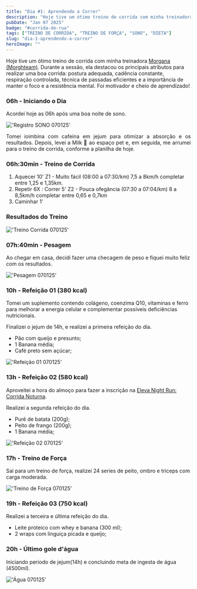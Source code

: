 ```yaml
---
title: "Dia #1: Aprendendo a Correr"
description: "Hoje tive um ótimo treino de corrida com minha treinadora Morgana (Morgana Assessoria Esportiva). Durante a sessão, ela destacou os principais atributos para realizar uma boa corrida: postura adequada, cadência constante, respiração controlada, técnica de passadas eficientes e a importância de manter o foco e a resistência mental. Foi motivador e cheio de aprendizado!"
pubDate: "Jan 07 2025"
badge: "#corrida-de-rua"
tags: ["TREINO DE CORRIDA", "TREINO DE FORÇA", "SONO", "DIETA"]
slug: "dia-1-aprendendo-a-correr"
heroImage: ""
---
```


Hoje tive um ótimo treino de corrida com minha treinadora [Morgana](https://www.instagram.com/morgana_personal/?hl=en) [(Morghteam)](https://www.instagram.com/morghteam/?hl=en). Durante a sessão, ela destacou os principais atributos para realizar uma boa corrida: postura adequada, cadência constante, respiração controlada, técnica de passadas eficientes e a importância de manter o foco e a resistência mental. Foi motivador e cheio de aprendizado!

<h3>06h - Iniciando o Dia</h3>

<p style="text-align: justify">
    Acordei hoje as 06h após uma boa noite de sono.
</p>

!['Registro SONO 070125'](https://henriquesilva.dev/registro-sono-070125.png "Registro SONO 070125")

<p style="text-align: justify">
    Tomei ioimbina com cafeína em jejum para otimizar a absorção e os resultados. Depois, levei a Milk 🐶 ao espaço pet e, em seguida, me arrumei para o treino de corrida, conforme a planilha de hoje.
</p>

<h3>06h:30min - Treino de Corrida</h3>

1. Aquecer 10' Z1 - Muito fácil (08:00 a 07:30/km) 7,5 a 8km/h completar entre 1,25 e 1,35km.
2. Repetir 6X :  Correr 5' Z2 - Pouca ofegância (07:30 a 07:04/km) 8 a 8,5km/h    completar entre 0,65 e 0,7km
3. Caminhar 1'

<h3>Resultados do Treino</h3>

!['Treino Corrida 070125'](https://henriquesilva.dev/treino-corrida-070125.png "Treino Corrida 070125")

<h3>07h:40min - Pesagem</h3>

Ao chegar em casa, decidi fazer uma checagem de peso e fiquei muito feliz com os resultados.

!['Pesagem 070125'](https://henriquesilva.dev/checagem-peso-070125.png "Pesagem 070125")

<h3>10h - Refeição 01 (380 kcal)</h3>

Tomei um suplemento contendo colágeno, coenzima Q10, vitaminas e ferro para melhorar a energia celular e complementar possíveis deficiências nutricionais.

Finalizei o jejum de 14h, e realizei a primeira refeição do dia.

- Pão com queijo e presunto;
- 1 Banana média;
- Café preto sem açúcar;

!['Refeição 01 070125'](https://henriquesilva.dev/refeicao-01-070125.png "Refeição 01 070125")


<h3>13h - Refeição 02 (580 kcal)</h3>

Aproveitei a hora do almoço para fazer a inscrição na [Eleva Night Run: Corrida Noturna](https://elevanutrition.com.br/eleva-running/).

Realizei a segunda refeição do dia.

- Purê de batata (200g);
- Peito de frango (200g);
- 1 Banana média;

!['Refeição 02 070125'](https://henriquesilva.dev/refeicao-02-070125.png "Refeição 02 070125")

<h3>17h - Treino de Força</h3>

Sai para um treino de força, realizei 24 series de peito, ombro e tríceps com carga moderada.

!['Treino de Força 070125'](https://henriquesilva.dev/treino-forca-070125.png "Treino de Força 070125")

<h3>19h - Refeição 03 (750 kcal)</h3>

Realizei a terceira e última refeição do dia.

- Leite proteico com whey e banana (300 ml);
- 2 wraps com linguiça picada e queijo;

<h3>20h - Último gole d'água</h3>

Iniciando periodo de jejum(14h) e concluindo meta de ingesta de água (4500ml).

!['Água 070125'](https://henriquesilva.dev/agua-070125.png "Água 070125")